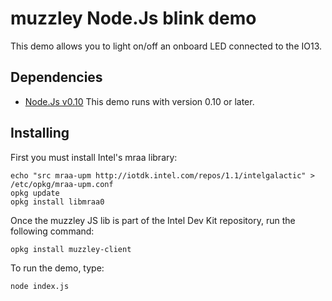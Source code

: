 # muzzley Node.Js blink demo

This demo allows you to light on/off an onboard LED connected to the IO13.

## Dependencies

* [Node.Js v0.10](http://nodejs.org/download/)
  This demo runs with version 0.10 or later.

## Installing

First you must install Intel's mraa library:

    echo "src mraa-upm http://iotdk.intel.com/repos/1.1/intelgalactic" > /etc/opkg/mraa-upm.conf
    opkg update
    opkg install libmraa0

Once the muzzley JS lib is part of the Intel Dev Kit repository, run the following command:

    opkg install muzzley-client

To run the demo, type:

    node index.js
